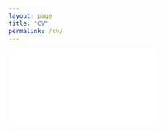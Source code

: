 ```yaml
---
layout: page
title: "CV"
permalink: /cv/
---
```

![cv.pdf](mxndrwgrdnr.github.io/gardner_resume_26_oct_2019.pdf)

